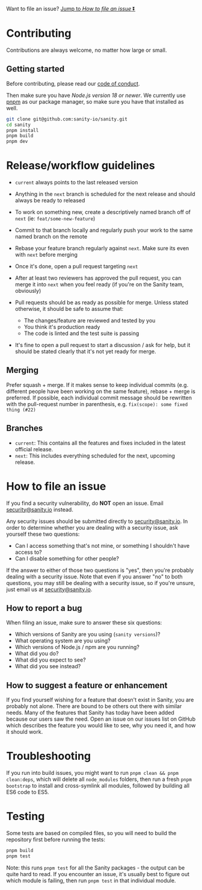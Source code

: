 Want to file an issue? [Jump to _How to file an issue_ ⏬](#how-to-file-an-issue)

# Contributing

Contributions are always welcome, no matter how large or small.

## Getting started

Before contributing, please read our [code of conduct](https://github.com/sanity-io/sanity/blob/current/CODE_OF_CONDUCT.md).

Then make sure you have _Node.js version 18 or newer_. We currently use [pnpm](https://pnpm.io/installation) as our package manager, so make sure you have that installed as well.

```sh
git clone git@github.com:sanity-io/sanity.git
cd sanity
pnpm install
pnpm build
pnpm dev
```

# Release/workflow guidelines

- `current` always points to the last released version
- Anything in the `next` branch is scheduled for the next release and should always be ready to released
- To work on something new, create a descriptively named branch off of `next` (ie: `feat/some-new-feature`)
- Commit to that branch locally and regularly push your work to the same named branch on the remote
- Rebase your feature branch regularly against `next`. Make sure its even with `next` before merging
- Once it's done, open a pull request targeting `next`
- After at least two reviewers has approved the pull request, you can merge it into `next` when you feel ready (if you're on the Sanity team, obviously)
- Pull requests should be as ready as possible for merge. Unless stated otherwise, it should be safe to assume that:

  - The changes/feature are reviewed and tested by you
  - You think it's production ready
  - The code is linted and the test suite is passing

- It's fine to open a pull request to start a discussion / ask for help, but it should be stated clearly that it's not yet ready for merge.

## Merging

Prefer squash + merge. If it makes sense to keep individual commits (e.g. different people have been working on the same feature), rebase + merge is preferred. If possible, each individual commit message should be rewritten with the pull-request number in parenthesis, e.g. `fix(scope): some fixed thing (#22)`

## Branches

- `current`: This contains all the features and fixes included in the latest official release.
- `next`: This includes everything scheduled for the next, upcoming release.

# How to file an issue

If you find a security vulnerability, do **NOT** open an issue. Email security@sanity.io instead.

Any security issues should be submitted directly to security@sanity.io. In order to determine whether you are dealing with a security issue, ask yourself these two questions:

- Can I access something that's not mine, or something I shouldn't have access to?
- Can I disable something for other people?

If the answer to either of those two questions is "yes", then you're probably dealing with a security issue. Note that even if you answer "no" to both questions, you may still be dealing with a security issue, so if you're unsure, just email us at security@sanity.io.

## How to report a bug

When filing an issue, make sure to answer these six questions:

- Which versions of Sanity are you using (`sanity versions`)?
- What operating system are you using?
- Which versions of Node.js / npm are you running?
- What did you do?
- What did you expect to see?
- What did you see instead?

## How to suggest a feature or enhancement

If you find yourself wishing for a feature that doesn't exist in Sanity, you are probably not alone. There are bound to be others out there with similar needs. Many of the features that Sanity has today have been added because our users saw the need. Open an issue on our issues list on GitHub which describes the feature you would like to see, why you need it, and how it should work.

# Troubleshooting

If you run into build issues, you might want to run `pnpm clean && pnpm clean:deps`, which will delete all `node_modules` folders, then run a fresh `pnpm bootstrap` to install and cross-symlink all modules, followed by building all ES6 code to ES5.

# Testing

Some tests are based on compiled files, so you will need to build the repository first before running the tests:

```sh
pnpm build
pnpm test
```

Note: this runs `pnpm test` for all the Sanity packages - the output can be quite hard to read. If you encounter an issue, it's usually best to figure out which module is failing, then run `pnpm test` in that individual module.
